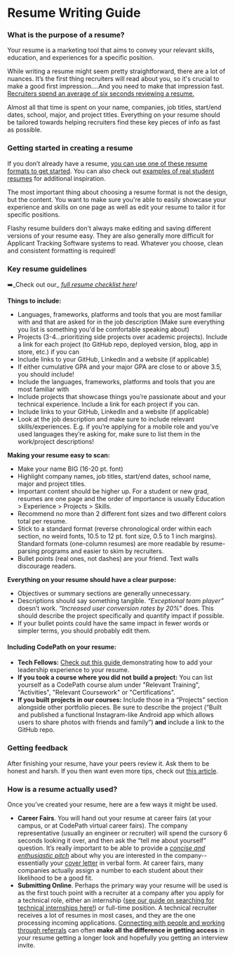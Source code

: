 # Resume Writing Guide

### What is the purpose of a resume? <a href="#overview" id="overview"></a>

Your resume is a marketing tool that aims to convey your relevant skills, education, and experiences for a specific position.&#x20;

While writing a resume might seem pretty straightforward, there are a lot of nuances. It’s the first thing recruiters will read about you, so it's crucial to make a good first impression.…And you need to make that impression fast. [Recruiters spend an average of six seconds reviewing a resume.](https://cdn.theladders.net/static/images/basicSite/pdfs/TheLadders-EyeTracking-StudyC2.pdf)&#x20;

Almost all that time is spent on your name, companies, job titles, start/end dates, school, major, and project titles. Everything on your resume should be tailored towards helping recruiters find these key pieces of info as fast as possible.

### Getting started in creating a resume <a href="#key-resume-guidelines" id="key-resume-guidelines"></a>

If you don’t already have a resume, [you can use one of these resume formats to get started](https://docs.google.com/document/d/1TDGkSD5l--GjKu56jw6frHmjr075QHbr\_wfma\_gmv8s/edit#heading=h.a6zf6udxi9hp). You can also check out [examples of real student resumes](https://drive.google.com/drive/folders/19G47UBMFTQ6egTDf06nkYd1S4AF7pMlC?usp=sharing) for additional inspiration.

The most important thing about choosing a resume format is not the design, but the content. You want to make sure you're able to easily showcase your experience and skills on one page as well as edit your resume to tailor it for specific positions.&#x20;

Flashy resume builders don't always make editing and saving different versions of your resume easy. They are also generally more difficult for Applicant Tracking Software systems to read. Whatever you choose, clean and consistent formatting is required!

### Key resume guidelines <a href="#key-resume-guidelines" id="key-resume-guidelines"></a>

➡️_Check out our_ [_full resume checklist here_](https://docs.google.com/document/d/1TDGkSD5l--GjKu56jw6frHmjr075QHbr\_wfma\_gmv8s/edit#heading=h.a6zf6udxi9hp)_!_

**Things to include:**

* Languages, frameworks, platforms and tools that you are most familiar with and that are asked for in the job description (Make sure everything you list is something you'd be comfortable speaking about)
* Projects (3-4...prioritizing side projects over academic projects). Include a link for each project (to GitHub repo, deployed version, blog, app in store, etc.) if you can
* Include links to your GitHub, LinkedIn and a website (if applicable)
* If either cumulative GPA and your major GPA are close to or above 3.5, you should include!
* Include the languages, frameworks, platforms and tools that you are most familiar with
* Include projects that showcase things you’re passionate about and your technical experience. Include a link for each project if you can.
* Include links to your GitHub, LinkedIn and a website (if applicable)
* Look at the job description and make sure to include relevant skills/experiences. E.g. if you’re applying for a mobile role and you’ve used languages they’re asking for, make sure to list them in the work/project descriptions!

**Making your resume easy to scan:**

* Make your name BIG (16-20 pt. font)
* Highlight company names, job titles, start/end dates, school name, major and project titles.
* Important content should be higher up. For a student or new grad, resumes are one page and the order of importance is usually Education > Experience > Projects > Skills.
* Recommend no more than 2 different font sizes and two different colors total per resume.&#x20;
* Stick to a standard format (reverse chronological order within each section, no weird fonts, 10.5 to 12 pt. font size, 0.5 to 1 inch margins). Standard formats (one-column resumes) are more readable by resume-parsing programs and easier to skim by recruiters.
* Bullet points (real ones, not dashes) are your friend. Text walls discourage readers.

**Everything on your resume should have a clear purpose:**

* Objectives or summary sections are generally unnecessary.
* Descriptions should say something tangible. _“Exceptional team player”_ doesn’t work. _“Increased user conversion rates by 20%”_ does. This should describe the project specifically and quantify impact if possible.
* If your bullet points could have the same impact in fewer words or simpler terms, you should probably edit them.

#### Including CodePath on your resume:

* **Tech Fellows:** [Check out this guide ](https://docs.google.com/document/d/1xpwOZGWf-QJf7gtSWWqb72HhUxEAsNdrYTdv\_W9mwf8/edit?usp=sharing)demonstrating how to add your leadership experience to your resume.
* **If you took a course where you did not build a project:** You can list yourself as a CodePath course alum under "Relevant Training", "Activities", "Relevant Coursework" or "Certifications".
* **If you built projects in our courses:** Include those in a “Projects” section alongside other portfolio pieces. Be sure to describe the project (“Built and published a functional Instagram-like Android app which allows users to share photos with friends and family”) **and** include a link to the GitHub repo.

### Getting feedback <a href="#attribution" id="attribution"></a>

After finishing your resume, have your peers review it. Ask them to be honest and harsh. If you then want even more tips, check out [this article](https://www.freecodecamp.org/news/writing-a-killer-software-engineering-resume-b11c91ef699d/).

### How is a resume actually used? <a href="#how-is-a-resume-actually-used" id="how-is-a-resume-actually-used"></a>

Once you’ve created your resume, here are a few ways it might be used.

* **Career Fairs**. You will hand out your resume at career fairs (at your campus, or at CodePath virtual career fairs). The company representative (usually an engineer or recruiter) will spend the cursory 6 seconds looking it over, and then ask the “tell me about yourself” question. It’s really important to be able to provide a [_concise and enthusiastic pitch_](https://docs.google.com/document/d/1UC\_1ysSr5u6aR\_JkBoez1qsFmPIBX\_YMfvcB\_efANYk/edit#heading=h.5nyauybydqd9) about why you are interested in the company-- essentially your [cover letter](https://docs.google.com/document/d/1LCn4cOA8FwSQDhfG0xAXX\_q6a2u\_z0tsfABDBnmEJzQ/edit) in verbal form. At career fairs, many companies actually assign a number to each student about their likelihood to be a good fit.
* **Submitting Online**. Perhaps the primary way your resume will be used is as the first touch point with a recruiter at a company after you apply for a technical role, either an internship ([see our guide on searching for technical internships here!](https://medium.com/@seaon/3-step-guide-to-nail-your-internship-search-82ed58f7f6a)) or full-time position. A technical recruiter receives a lot of resumes in most cases, and they are the one processing incoming applications. [Connecting with people and working through referrals](https://docs.google.com/document/d/1BehKTrQWek7J2Q5Lq53hE\_jUOiZbyToS3CORMg15ZOE/edit) can often **make all the difference in getting access** in your resume getting a longer look and hopefully you getting an interview invite.

